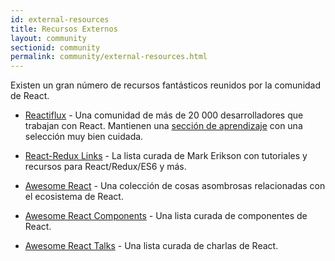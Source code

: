 ```yaml
---
id: external-resources
title: Recursos Externos
layout: community
sectionid: community
permalink: community/external-resources.html
---
```


Existen un gran número de recursos fantásticos reunidos por la comunidad de React.

- [Reactiflux](https://www.reactiflux.com/) - Una comunidad de más de 20 000 desarrolladores que trabajan con React. Mantienen una [sección de aprendizaje](https://www.reactiflux.com/learning/) con una selección muy bien cuidada.

- [React-Redux Links](https://github.com/markerikson/react-redux-links) - La lista curada de Mark Erikson con tutoriales y recursos para React/Redux/ES6 y más.

- [Awesome React](https://github.com/enaqx/awesome-react) - Una colección de cosas asombrosas relacionadas con el ecosistema de React.

- [Awesome React Components](https://github.com/brillout/awesome-react-components) - Una lista curada de componentes de React.

- [Awesome React Talks](https://github.com/tiaanduplessis/awesome-react-talks) - Una lista curada de charlas de React.

